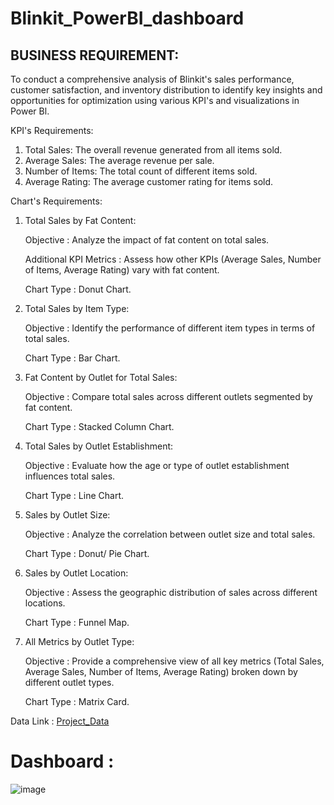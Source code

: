 # Blinkit_PowerBI_dashboard

<h2>BUSINESS REQUIREMENT:</h2>

To conduct a comprehensive analysis of Blinkit's sales performance, customer satisfaction, and inventory distribution to identify key insights and opportunities for optimization using various KPI's and visualizations in Power Bl.

KPI's Requirements:

1. Total Sales: The overall revenue generated from all items sold.
2. Average Sales: The average revenue per sale.
3. Number of Items: The total count of different items sold.
4. Average Rating: The average customer rating for items sold.

Chart's Requirements:

1. Total Sales by Fat Content:

    Objective :  Analyze the impact of fat content on total sales.

    Additional KPI Metrics :  Assess how other KPIs (Average Sales, Number of Items, Average Rating) vary with fat content.

    Chart Type :  Donut Chart.

2. Total Sales by Item Type:

    Objective :  Identify the performance of different item types in terms of total sales.

    Chart Type :  Bar Chart.

3. Fat Content by Outlet for Total Sales:

    Objective :  Compare total sales across different outlets segmented by fat content.

    Chart Type :  Stacked Column Chart.

4. Total Sales by Outlet Establishment:
   
    Objective :  Evaluate how the age or type of outlet establishment influences total sales.

    Chart Type :  Line Chart.

5. Sales by Outlet Size:

   Objective :  Analyze the correlation between outlet size and total sales.

   Chart Type :  Donut/ Pie Chart.

6. Sales by Outlet Location:

   Objective :  Assess the geographic distribution of sales across different locations.

   Chart Type :  Funnel Map.

7. All Metrics by Outlet Type:

   Objective :  Provide a comprehensive view of all key metrics (Total Sales, Average Sales, Number of Items, Average Rating)
   broken down by different outlet types.

   Chart Type :  Matrix Card.

Data Link : <a href="https://github.com/UDAYMURALI1413/Blinkit_PowerBI_dashboard/blob/main/BlinkIT%20Project%20Data.xlsx">Project_Data</a>

   <h1>Dashboard :</h1>

   
   ![image](https://github.com/user-attachments/assets/cbb63b26-9dd8-4e9d-bd91-5cd90e82185c)

   
